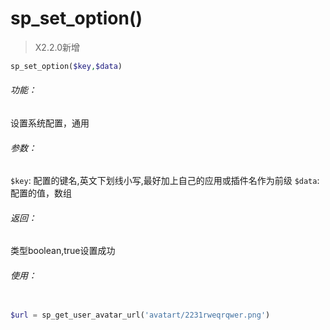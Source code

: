 # sp_set_option()



> X2.2.0新增

```php
sp_set_option($key,$data)
```

###### 功能：
设置系统配置，通用

###### 参数：

`$key`: 配置的键名,英文下划线小写,最好加上自己的应用或插件名作为前级
`$data`:配置的值，数组

###### 返回：
类型boolean,true设置成功





###### 使用：

```php

$url = sp_get_user_avatar_url('avatart/2231rweqrqwer.png')

```


